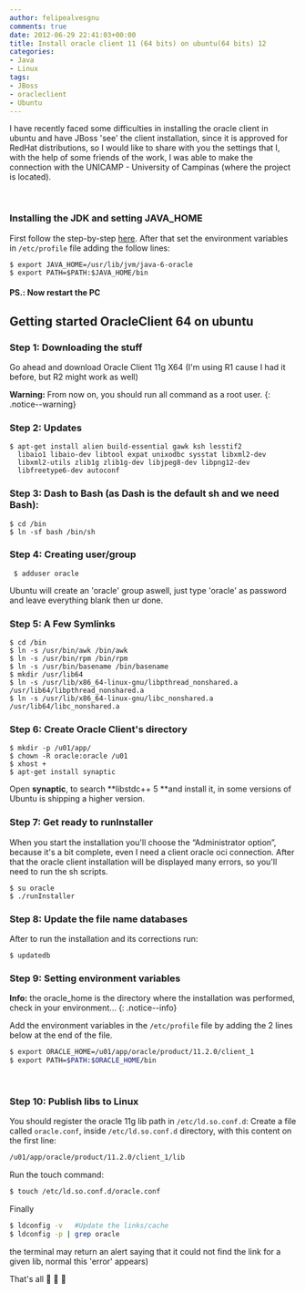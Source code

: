 ```yaml
---
author: felipealvesgnu
comments: true
date: 2012-06-29 22:41:03+00:00
title: Install oracle client 11 (64 bits) on ubuntu(64 bits) 12
categories:
- Java
- Linux
tags:
- JBoss
- oracleclient
- Ubuntu
---
```


I have recently faced some difficulties in installing the oracle client in ubuntu and have JBoss 'see' the client installation, since it is approved for RedHat distributions, so I would like to share with you the settings that I, with the help of some friends of the work, I was able to make the connection with the UNICAMP - University of Campinas (where the project is located).

  
### Installing the JDK and setting JAVA_HOME

First follow the step-by-step [here](https://askubuntu.com/a/89080/68882).
After that set the environment variables in `/etc/profile` file adding the follow lines:

``` shell
$ export JAVA_HOME=/usr/lib/jvm/java-6-oracle
$ export PATH=$PATH:$JAVA_HOME/bin
```
#### PS.: Now restart the PC


## Getting started OracleClient 64 on ubuntu


### Step 1: Downloading the stuff

Go ahead and download Oracle Client 11g X64 (I'm using R1 cause I had it before, but R2 might work as well)

**Warning:** From now on, you should run all command as a root user. 
{: .notice--warning}

### Step 2: Updates

```shell
$ apt-get install alien build-essential gawk ksh lesstif2 
  libaio1 libaio-dev libtool expat unixodbc sysstat libxml2-dev 
  libxml2-utils zlib1g zlib1g-dev libjpeg8-dev libpng12-dev 
  libfreetype6-dev autoconf
```

### Step 3: Dash to Bash (as Dash is the default sh and we need Bash):
```shell
$ cd /bin
$ ln -sf bash /bin/sh
```

### Step 4: Creating user/group
```shell
 $ adduser oracle
```
Ubuntu will create an 'oracle' group aswell, just type 'oracle' as password and leave everything blank then ur done.

### Step 5: A Few Symlinks
```shell
$ cd /bin
$ ln -s /usr/bin/awk /bin/awk
$ ln -s /usr/bin/rpm /bin/rpm
$ ln -s /usr/bin/basename /bin/basename
$ mkdir /usr/lib64
$ ln -s /usr/lib/x86_64-linux-gnu/libpthread_nonshared.a /usr/lib64/libpthread_nonshared.a
$ ln -s /usr/lib/x86_64-linux-gnu/libc_nonshared.a /usr/lib64/libc_nonshared.a
```

### Step 6: Create Oracle Client's directory
```shell
$ mkdir -p /u01/app/
$ chown -R oracle:oracle /u01
$ xhost +
$ apt-get install synaptic
```

Open **synaptic**, to search **libstdc++ 5 **and install it, in some versions of Ubuntu is shipping a higher version.

### Step 7: Get ready to runInstaller

When you start the installation you'll choose the “Administrator option”, because it's a bit complete, even I need a client oracle oci connection. After that the oracle client installation will be displayed many errors, so you'll need to run the sh scripts.

```shell
$ su oracle
$ ./runInstaller
```

### Step 8: Update the file name databases

After to run the installation and its corrections run:
```shell
$ updatedb
```

### Step 9: Setting environment variables

**Info:** the oracle_home is the directory where the installation was performed, check in your environment...
{: .notice--info}

Add the environment variables in the `/etc/profile` file by adding the 2 lines below at the end of the file.
```bash
$ export ORACLE_HOME=/u01/app/oracle/product/11.2.0/client_1
$ export PATH=$PATH:$ORACLE_HOME/bin
``` 
  
### Step 10: Publish libs to Linux

You should register the oracle 11g lib path in `/etc/ld.so.conf.d`:
Create a file called `oracle.conf`,  inside `/etc/ld.so.conf.d` directory, with this content on the first line:
```bash
/u01/app/oracle/product/11.2.0/client_1/lib
```

Run the touch command:
```bash
$ touch /etc/ld.so.conf.d/oracle.conf
````

Finally
```bash
$ ldconfig -v   #Update the links/cache 
$ ldconfig -p | grep oracle 
``` 
the terminal may return an alert saying that it could not find the link for a given lib, normal this 'error' appears)


That's all :rocket: :rocket: :rocket:


